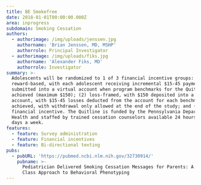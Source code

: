 ```yaml
---
title: BE Smokefree
date: 2018-01-01T00:00:00.000Z
area: inprogress
subdomain: Smoking Cessation
authors:
  - authorimage: /img/uploads/jenssen.jpg
    authorname: 'Brian Jenssen, MD, MSHP'
    authorrole: Principal Investigator
  - authorimage: /img/uploads/fiks.jpg
    authorname: 'Alexander Fiks, MD'
    authorrole: Investigator
summary: >-
  Adolescents will be randomized to 1 of 3 financial incentive groups: (1)
  reward-based, with each adolescent receiving incremental $15-45 payments
  submitted into a virtual account when program benchmarks for the Quitline are
  achieved (maximum $150); (2) loss-framed, with $150 deposited into a virtual
  account, with $15-45 losses deducted from the account for each benchmark not
  achieved, with withdrawal only allowed at the end of the study; and (3) no
  financial incentive. The Quitline is funded by the Pennsylvania Department of
  Health and staffed by trained cessation counselors available 24 hours a day, 7
  days a week.
features:
  - feature: Survey administration
  - feature: Financial incentives
  - feature: Bi-directional texting
pubs:
  - pubURL: 'https://pubmed.ncbi.nlm.nih.gov/32730914/'
    pubname: >-
      Pediatrician Delivered Smoking Cessation Messages for Parents: A Latent
      Class Approach to Behavioral Phenotyping
---
```


